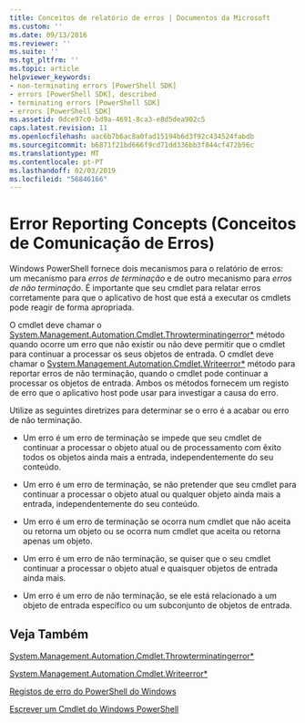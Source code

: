 ```yaml
---
title: Conceitos de relatório de erros | Documentos da Microsoft
ms.custom: ''
ms.date: 09/13/2016
ms.reviewer: ''
ms.suite: ''
ms.tgt_pltfrm: ''
ms.topic: article
helpviewer_keywords:
- non-terminating errors [PowerShell SDK]
- errors [PowerShell SDK], described
- terminating errors [PowerShell SDK]
- errors [PowerShell SDK]
ms.assetid: 0dce97c0-bd9a-4691-8ca3-e8d5dea902c5
caps.latest.revision: 11
ms.openlocfilehash: aac6b7b6ac8a0fad15194b6d3f92c434524fabdb
ms.sourcegitcommit: b6871f21bd666f9cd71dd336bb3f844cf472b56c
ms.translationtype: MT
ms.contentlocale: pt-PT
ms.lasthandoff: 02/03/2019
ms.locfileid: "56846166"
---
```

# <a name="error-reporting-concepts"></a>Error Reporting Concepts (Conceitos de Comunicação de Erros)

Windows PowerShell fornece dois mecanismos para o relatório de erros: um mecanismo para *erros de terminação* e de outro mecanismo para *erros de não terminação*. É importante que seu cmdlet para relatar erros corretamente para que o aplicativo de host que está a executar os cmdlets pode reagir de forma apropriada.

O cmdlet deve chamar o [System.Management.Automation.Cmdlet.Throwterminatingerror*](/dotnet/api/System.Management.Automation.Cmdlet.ThrowTerminatingError) método quando ocorre um erro que não existir ou não deve permitir que o cmdlet para continuar a processar os seus objetos de entrada. O cmdlet deve chamar o [System.Management.Automation.Cmdlet.Writeerror*](/dotnet/api/System.Management.Automation.Cmdlet.WriteError) método para reportar erros de não terminação, quando o cmdlet pode continuar a processar os objetos de entrada. Ambos os métodos fornecem um registo de erro que o aplicativo host pode usar para investigar a causa do erro.

Utilize as seguintes diretrizes para determinar se o erro é a acabar ou erro de não terminação.

- Um erro é um erro de terminação se impede que seu cmdlet de continuar a processar o objeto atual ou de processamento com êxito todos os objetos ainda mais a entrada, independentemente do seu conteúdo.

- Um erro é um erro de terminação, se não pretender que seu cmdlet para continuar a processar o objeto atual ou qualquer objeto ainda mais a entrada, independentemente do seu conteúdo.

- Um erro é um erro de terminação se ocorra num cmdlet que não aceita ou retorna um objeto ou se ocorra num cmdlet que aceita ou retorna apenas um objeto.

- Um erro é um erro de não terminação, se quiser que o seu cmdlet continuar a processar o objeto atual e quaisquer objetos de entrada ainda mais.

- Um erro é um erro de não terminação, se ele está relacionado a um objeto de entrada específico ou um subconjunto de objetos de entrada.

## <a name="see-also"></a>Veja Também

[System.Management.Automation.Cmdlet.Throwterminatingerror*](/dotnet/api/System.Management.Automation.Cmdlet.ThrowTerminatingError)

[System.Management.Automation.Cmdlet.Writeerror*](/dotnet/api/System.Management.Automation.Cmdlet.WriteError)

[Registos de erro do PowerShell do Windows](./windows-powershell-error-records.md)

[Escrever um Cmdlet do Windows PowerShell](./writing-a-windows-powershell-cmdlet.md)
